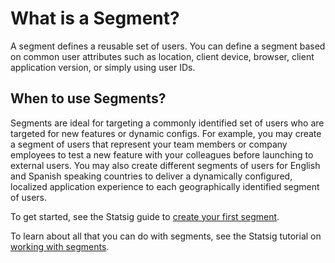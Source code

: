 # What is a Segment?
A segment defines a reusable set of users. You can define a segment based on common user attributes such as location, client device, browser, client application version, or simply using user IDs. 


## When to use Segments?
Segments are ideal for targeting a commonly identified set of users who are targeted for new features or dynamic configs. For example, you may create a segment of users that represent your team members or company employees to test a new feature with your colleagues before launching to external users. You may also create different segments of users for English and Spanish speaking countries to deliver a dynamically configured, localized application experience to each geographically identified segment of users.

To get started, see the Statsig guide to [create your first segment](https://docs.statsig.com/guides/first-segment).

To learn about all that you can do with segments, see the Statsig tutorial on [working with segments]().
